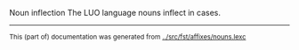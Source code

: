 Noun inflection
The LUO language nouns inflect in cases.





* * *
<small>This (part of) documentation was generated from [../src/fst/affixes/nouns.lexc](http://github.com/giellalt/lang-luo/blob/main/../src/fst/affixes/nouns.lexc)</small>